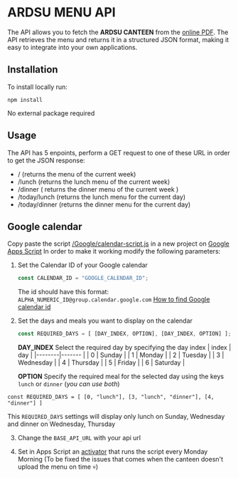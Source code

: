# ARDSU MENU API
The API allows you to fetch the ****ARDSU CANTEEN**** from the [online PDF](https://www.dsu.toscana.it/i-menu). 
The API retrieves the menu and returns it in a structured JSON format, making it easy to integrate into your own applications.

## Installation
To install locally run:
```console
npm install
```
No external package required

## Usage
The API has 5 enpoints, perform a GET request to one of these URL in order to get the JSON response:
- / (returns the menu of the current week)
- /lunch (returns the lunch menu of the current week)
- /dinner ( returns the dinner menu of the current week )
- /today/lunch (returns the lunch menu for the current day)
- /today/dinner (returns the dinner menu for the current day)

## Google calendar
Copy paste the script [/Google/calendar-script.js](/Google/calendar-script.js) in a new project on [Google Apps Script](https://script.google.com)
In order to make it working modify the following parameters:
1. Set the Calendar ID of your Google calendar
   ```javascript
   const CALENDAR_ID = "GOOGLE_CALENDAR_ID";
   ```
   The id should have this format: `ALPHA_NUMERIC_ID@group.calendar.google.com`
   [How to find Google calendar id](https://xfanatical.com/blog/how-to-find-your-google-calendar-id/)

2. Set the days and meals you want to display on the calendar
   ```javascript
   const REQUIRED_DAYS = [ [DAY_INDEX, OPTION], [DAY_INDEX, OPTION] ];
   ```
   **DAY_INDEX**
   Select the required day by specifying the day index
   | index | day |
   |--------|------- |
   | 0     | Sunday |
   | 1     | Monday |
   | 2     | Tuesday |
   | 3     | Wednesday |
   | 4     | Thursday |
   | 5     | Friday |
   | 6     | Saturday |
   
   **OPTION**
   Specify the required meal for the selected day using the keys `lunch` or `dinner` (*you can use both*)
   
```const REQUIRED_DAYS = [ [0, "lunch"], [3, "lunch", "dinner"], [4, "dinner"] ]```

This `REQUIRED_DAYS` settings will display only lunch on Sunday, Wednesday and dinner on Wednesday, Thursday 

3. Change the `BASE_API_URL` with your api url

4. Set in Apps Script an [activator](https://developers.google.com/apps-script/guides/triggers/installable?hl=it#time-driven_triggers) that runs the script every Monday Morning (To be fixed the issues that comes when the canteen doesn't upload the menu on time :skull:)

